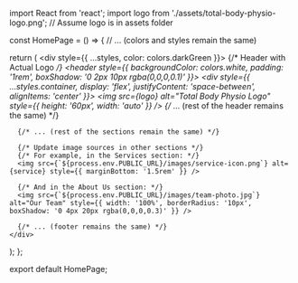 import React from 'react';
import logo from './assets/total-body-physio-logo.png'; // Assume logo is in assets folder

const HomePage = () => {
  // ... (colors and styles remain the same)

  return (
    <div style={{ ...styles, color: colors.darkGreen }}>
      {/* Header with Actual Logo */}
      <header style={{ backgroundColor: colors.white, padding: '1rem', boxShadow: '0 2px 10px rgba(0,0,0,0.1)' }}>
        <div style={{ ...styles.container, display: 'flex', justifyContent: 'space-between', alignItems: 'center' }}>
          <img 
            src={logo}
            alt="Total Body Physio Logo" 
            style={{ height: '60px', width: 'auto' }} 
          />
          {/* ... (rest of the header remains the same) */}
        </div>
      </header>

      {/* ... (rest of the sections remain the same) */}
      
      {/* Update image sources in other sections */}
      {/* For example, in the Services section: */}
      <img src={`${process.env.PUBLIC_URL}/images/service-icon.png`} alt={service} style={{ marginBottom: '1.5rem' }} />
      
      {/* And in the About Us section: */}
      <img src={`${process.env.PUBLIC_URL}/images/team-photo.jpg`} alt="Our Team" style={{ width: '100%', borderRadius: '10px', boxShadow: '0 4px 20px rgba(0,0,0,0.3)' }} />

      {/* ... (footer remains the same) */}
    </div>
  );
};

export default HomePage;
